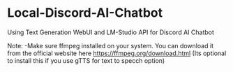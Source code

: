 # Local-Discord-AI-Chatbot
Using Text Generation WebUI and LM-Studio API for Discord AI Chatbot

Note: -Make sure ffmpeg installed on your system. You can download it from the official website here https://ffmpeg.org/download.html (Its optional to install this if you use gTTS for text to specch option)
